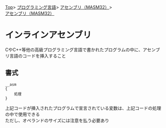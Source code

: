 [Top](../../../../index.md)\>
[プログラミング言語](../../../pgl.md)\>
[アセンブリ（MASM32）](../../language_0001.md)\>
[アセンブリ（MASM32）](../MASM32_0014.md)

# インラインアセンブリ

CやC\+\+等他の高級プログラミング言語で書かれたプログラムの中に、アセンブリ言語のコードを挿入すること

## 書式

    __asm
    {
        処理
    }

上記コードが挿入されたプログラムで宣言されている変数は、上記コードの処理の中で使用できる  
ただし、オペランドのサイズには注意を払う必要あり
